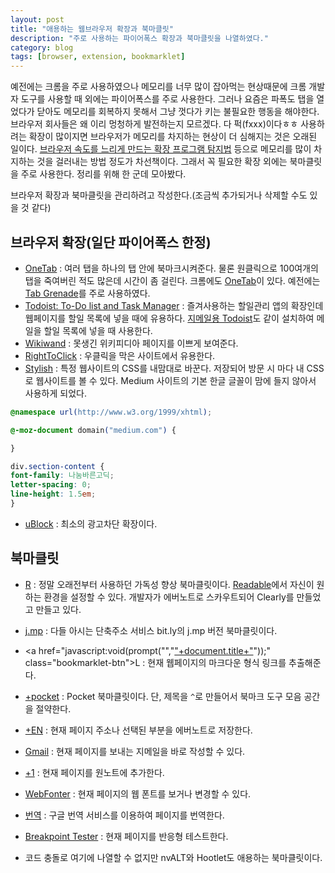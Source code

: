 ```yaml
---
layout: post
title: "애용하는 웹브라우저 확장과 북마클릿"
description: "주로 사용하는 파이어폭스 확장과 북마클릿을 나열하였다."
category: blog
tags: [browser, extension, bookmarklet]
---
```


예전에는 크롬을 주로 사용하였으나 메모리를 너무 많이 잡아먹는 현상때문에 크롬 개발자 도구를 사용할 때 외에는 파이어폭스를 주로 사용한다. 그러나 요즘은 파폭도 탭을 열었다가 닫아도 메모리를 회복하지 못해서 그냥 껏다가 키는 불필요한 행동을 해야한다. 브라우저 회사들은 왜 이리 멍청하게 발전하는지 모르겠다. 다 퍽(fxxx)이다ㅎㅎ 사용하려는 확장이 많이지면 브라우저가 메모리를 차지하는 현상이 더 심해지는 것은 오래된 일이다. [브라우저 속도를 느리게 만드는 확장 프로그램 탐지법](http://www.itworld.co.kr/news/93256) 등으로 메모리를 많이 차지하는 것을 걸러내는 방법 정도가 차선책이다. 그래서 꼭 필요한 확장 외에는 북마클릿을 주로 사용한다. 정리를 위해 한 군데 모아봤다.

브라우저 확장과 북마클릿을 관리하려고 작성한다.(조금씩 추가되거나 삭제할 수도 있을 것 같다)

## 브라우저 확장(일단 파이어폭스 한정)

* [OneTab](https://addons.mozilla.org/ko/firefox/addon/onetab/) : 여러 탭을 하나의 탭 안에 북마크시켜준다. 물론 원클릭으로 100여개의 탭을 죽여버린 적도 많은데 시간이 좀 걸린다. 크롬에도 [OneTab](https://chrome.google.com/webstore/detail/onetab/chphlpgkkbolifaimnlloiipkdnihall)이 있다. 예전에는 [Tab Grenade](https://github.com/sergi/tabgrenade)를 주로 사용하였다.
* [Todoist: To-Do list and Task Manager](https://addons.mozilla.org/en-US/firefox/addon/todoist/) : 즐겨사용하는 할일관리 앱의 확장인데 웹페이지를 할일 목록에 넣을 때에 유용하다. [지메일용 Todoist](https://todoist.com/gmail)도 같이 설치하여 메일을 할일 목록에 넣을 때 사용한다.
* [Wikiwand](http://www.wikiwand.com/) : 못생긴 위키피디아 페이지를 이쁘게 보여준다.
* [RightToClick](https://addons.mozilla.org/ko/firefox/addon/righttoclick/) : 우클릭을 막은 사이트에서 유용한다.
* [Stylish](https://addons.mozilla.org/ko/firefox/addon/stylish/) : 특정 웹사이트의 CSS를 내맘대로 바꾼다. 저장되어 방문 시 마다 내 CSS로 웹사이트를 볼 수 있다. Medium 사이트의 기본 한글 글꼴이 맘에 들지 않아서 사용하게 되었다.

```css
@namespace url(http://www.w3.org/1999/xhtml);

@-moz-document domain("medium.com") {

}

div.section-content {
font-family: 나눔바른고딕;
letter-spacing: 0;
line-height: 1.5em;
}
```

* [uBlock](https://chrismatic.io/ublock/) : 최소의 광고차단 확장이다.

## 북마클릿

- <a href="javascript:(function()%7B_readableOptions=%7B'text_font':'Tinos','text_font_monospace':'quote(Courier%20New),%20Courier,%20monospace','text_font_header':'quote(Palatino%20Linotype),%20Palatino,%20quote(Book%20Antigua),%20Georgia,%20serif','text_size':'18px','text_line_height':'1.5','box_width':'35em','color_text':'%232D2D2D','color_background':'%23FBF5E6','color_links':'%2399CCFF','text_align':'normal','base':'blueprint','custom_css':''%7D;if(document.getElementsByTagName('body').length%3E0);else%7Breturn;%7Dif(window.$readable)%7Bif(window.$readable.bookmarkletTimer)%7Breturn;%7D%7Delse%7Bwindow.$readable=%7B%7D;%7Dwindow.$readable.bookmarkletTimer=true;window.$readable.options=_readableOptions;if(window.$readable.bookmarkletClicked)%7Bwindow.$readable.bookmarkletClicked();return;%7D_readableScript=document.createElement('script');_readableScript.setAttribute('src','http://readable-static.tastefulwords.com/target.js?rand='+encodeURIComponent(Math.random()));document.getElementsByTagName('body')%5B0%5D.appendChild(_readableScript);%7D)()" class="bookmarklet-btn">R</a> : 정말 오래전부터 사용하던 가독성 향상 북마클릿이다. [Readable](http://readable.tastefulwords.com/)에서 자신이 원하는 환경을 설정할 수 있다. 개발자가 에버노트로 스카우트되어 Clearly를 만들었고 만들고 있다.

- <a href="javascript:var%20e=document.createElement('script');e.setAttribute('language','javascript');e.setAttribute('src','https://j.mp/bookmarklet/load.js');document.body.appendChild(e);void(0);" class="bookmarklet-btn">j.mp</a> : 다들 아시는 단축주소 서비스 bit.ly의 j.mp 버전 북마클릿이다.

<!-- <a href="javascript:var%20d=document,w=window,f='http://hootsuite.com/hootlet/load?',l=d.location,e=encodeURIComponent,p='address='+e(l.href)+'&title='+e(d.title),u=f+p;a=function(){if(!w.open(u,'t','scrollbars=0,toolbar=0,location=0,resizable=0,status=0,width=550,height=330'))l.href=u;};if(/Firefox/.test(navigator.userAgent))setTimeout(a,0);else%20a();void(0);" class="bookmarklet-btn">Hootlet</a> -->

- <a href="javascript:void(prompt("","["+document.title+"]("+location.href+")"));" class="bookmarklet-btn">L</a> : 현재 웹페이지의 마크다운 형식 링크를 추출해준다.

- <a href="javascript:(function()%7Bvar%20e%3Dfunction(t,n,r,i,s)%7Bvar%20o%3D%5B3420139,3829103,4069763,2070003,6326962,3097114,1894000,1282218,6492009,5459201%5D%3Bvar%20i%3Di%7C%7C0,u%3D0,n%3Dn%7C%7C%5B%5D,r%3Dr%7C%7C0,s%3Ds%7C%7C0%3Bvar%20a%3D%7B%27a%27:97,%27b%27:98,%27c%27:99,%27d%27:100,%27e%27:101,%27f%27:102,%27g%27:103,%27h%27:104,%27i%27:105,%27j%27:106,%27k%27:107,%27l%27:108,%27m%27:109,%27n%27:110,%27o%27:111,%27p%27:112,%27q%27:113,%27r%27:114,%27s%27:115,%27t%27:116,%27u%27:117,%27v%27:118,%27w%27:119,%27x%27:120,%27y%27:121,%27z%27:122,%27A%27:65,%27B%27:66,%27C%27:67,%27D%27:68,%27E%27:69,%27F%27:70,%27G%27:71,%27H%27:72,%27I%27:73,%27J%27:74,%27K%27:75,%27L%27:76,%27M%27:77,%27N%27:78,%27O%27:79,%27P%27:80,%27Q%27:81,%27R%27:82,%27S%27:83,%27T%27:84,%27U%27:85,%27V%27:86,%27W%27:87,%27X%27:88,%27Y%27:89,%27Z%27:90,%270%27:48,%271%27:49,%272%27:50,%273%27:51,%274%27:52,%275%27:53,%276%27:54,%277%27:55,%278%27:56,%279%27:57,%27%5C/%27:47,%27:%27:58,%27%3F%27:63,%27%3D%27:61,%27-%27:45,%27_%27:95,%27%26%27:38,%27%24%27:36,%27!%27:33,%27.%27:46%7D%3Bif(!s%7C%7Cs%3D%3D0)%7Bt%3Do%5B0%5D%2Bt%7Dfor(var%20f%3D0%3Bf<t.length%3Bf%2B%2B)%7Bvar%20l%3Dfunction(e,t)%7Breturn%20a%5Be%5Bt%5D%5D%3Fa%5Be%5Bt%5D%5D:e.charCodeAt(t)%7D(t,f)%3Bif(!l*1)l%3D3%3Bvar%20c%3Dl*(o%5Bi%5D%2Bl*o%5Bu%25o.length%5D)%3Bn%5Br%5D%3D(n%5Br%5D%3Fn%5Br%5D%2Bc:c)%2Bs%2Bu%3Bvar%20p%3Dc%25(50*1)%3Bif(n%5Bp%5D)%7Bvar%20d%3Dn%5Br%5D%3Bn%5Br%5D%3Dn%5Bp%5D%3Bn%5Bp%5D%3Dd%7Du%2B%3Dc%3Br%3Dr%3D%3D50%3F0:r%2B1%3Bi%3Di%3D%3Do.length-1%3F0:i%2B1%7Dif(s%3D%3D340)%7Bvar%20v%3D%27%27%3Bfor(var%20f%3D0%3Bf<n.length%3Bf%2B%2B)%7Bv%2B%3DString.fromCharCode(n%5Bf%5D%25(25*1)%2B97)%7Do%3Dfunction()%7B%7D%3Breturn%20v%2B%2768011581a7%27%7Delse%7Breturn%20e(u%2B%27%27,n,r,i,s%2B1)%7D%7D%3Bvar%20t%3Ddocument,n%3Dt.location.href,r%3Dt.title%3Bvar%20i%3De(n)%3Bvar%20s%3Dt.createElement(%27script%27)%3Bs.type%3D%27text/javascript%27%3Bs.src%3D%27https://getpocket.com/b/r4.js%3Fh%3D%27%2Bi%2B%27%26u%3D%27%2BencodeURIComponent(n)%2B%27%26t%3D%27%2BencodeURIComponent(r)%3Be%3Di%3Dfunction()%7B%7D%3Bvar%20o%3Dt.getElementsByTagName(%27head%27)%5B0%5D%7C%7Ct.documentElement%3Bo.appendChild(s)%7D)()" class="bookmarklet-btn">+pocket</a> : Pocket 북마클릿이다. 단, 제목을 `^`로 만들어서 북마크 도구 모음 공간을 절약한다.

- <a href="javascript:(function(){EN_CLIP_HOST='http://www.evernote.com';try{var%20x=document.createElement('SCRIPT');x.type='text/javascript';x.src=EN_CLIP_HOST+'/public/bookmarkClipper.js?'+(new%20Date().getTime()/100000);document.getElementsByTagName('head')[0].appendChild(x);}catch(e){location.href=EN_CLIP_HOST+'/clip.action?url='+encodeURIComponent(location.href)+'&title='+encodeURIComponent(document.title);}})()" class="bookmarklet-btn">+EN</a> : 현재 페이지 주소나 선택된 부분을 에버노트로 저장한다.

- <a href="javascript:(function()%7Bm%3D%27http://mail.google.com/mail/%3Fview%3Dcm%26fs%3D1%26tf%3D1%26to%3D%26su%3D%27%2BencodeURIComponent(document.title)%2B%27%26body%3D%27%2BencodeURIComponent(document.location)%3Bw%3Dwindow.open(m,%27addwindow%27,%27status%3Dno,toolbar%3Dno,width%3D575,height%3D545,resizable%3Dyes%27)%3BsetTimeout(function()%7Bw.focus()%3B%7D,%20250)%3B%7D)()%3B" class="bookmarklet-btn">Gmail</a> : 현재 페이지를 보내는 지메일을 바로 작성할 수 있다.

<!-- <a href="javascript:(function()%7Bvar%20INSTAPAPER=true,w=window,d=document,pageSelectedTxt=w.getSelection?w.getSelection():(d.getSelection)?d.getSelection():(d.selection?d.selection.createRange().text:0),pageTitle=d.title,pageUri=w.location.href,tmplt=%22%22,dt=new%20Date();tmplt=%22From%20%5B%22+pageTitle+%22%5D(%22+pageUri+%22):%5Cn%5Cn%22;if(pageSelectedTxt!=%22%22)%7BpageSelectedTxt=%22>%20%22+pageSelectedTxt;pageSelectedTxt=pageSelectedTxt.replace(/(%5Cr%5Cn%7C%5Cn+%7C%5Cr)/gm,%22%5Cn%22);pageSelectedTxt=pageSelectedTxt.replace(/%5Cn/g,%22%5Cn>%20%5Cn>%20%22);w.location.href=%22nvalt://make/?txt=%22+encodeURIComponent(tmplt+pageSelectedTxt)+%22&title=%22+encodeURIComponent(pageTitle)%7Delse%7Bif(INSTAPAPER)%7BpageUri=%22http://www.instapaper.com/m?u=%22+encodeURIComponent(pageUri)%7D;w.location.href=%22nvalt://make/?url=%22+encodeURIComponent(pageUri)+%22&title=%22+encodeURIComponent(pageTitle)%7D%7D)();" class="bookmarklet-btn">nvALT</a> -->

- <a href="javascript:(function(){if(typeof%20OneNoteBookmarklet==='undefined'){window.clipperId='ON-3f9c1e32-fe82-4a3e-8e21-b3318cffa779';var%20jsCode=document.createElement('script');jsCode.setAttribute('src','https://www.onenote.com/Clipper/Root?NoAuth=1');jsCode.setAttribute('id','oneNoteCaptureRootScript');jsCode.setAttribute('type','text/javascript');document.body.appendChild(jsCode);}})()" class="bookmarklet-btn">+1</a> : 현재 페이지를 원노트에 추가한다.

- <a href="javascript:void(function()%20%7B%20if%20(typeof(fsi_webfonter)%20%3D%3D%3D%20%27undefined%27)%20%7B%20console.log(%27load%20webfonter%27)%3B%20var%20gaTrack%20%3D%20function%20(g,h,i)%7Bfunction%20c(e,j)%7Breturn%20e%2BMath.floor(Math.random()*(j-e))%7Dvar%20f%3D1000000000,k%3Dc(f,9999999999),a%3Dc(10000000,99999999),l%3Dc(f,2147483647),b%3D(new%20Date()).getTime(),d%3Dwindow.location,m%3Dnew%20Image(),n%3D%27http://www.google-analytics.com/__utm.gif%3Futmwv%3D1.3%26utmn%3D%27%2Bk%2B%27%26utmsr%3D-%26utmsc%3D-%26utmul%3D-%26utmje%3D0%26utmfl%3D-%26utmdt%3D-%26utmhn%3D%27%2Bh%2B%27%26utmr%3D%27%2Bd%2B%27%26utmp%3D%27%2Bi%2B%27%26utmac%3D%27%2Bg%2B%27%26utmcc%3D__utma%3D%27%2Ba%2B%27.%27%2Bl%2B%27.%27%2Bb%2B%27.%27%2Bb%2B%27.%27%2Bb%2B%27.2%3B%2B__utmb%3D%27%2Ba%2B%27%3B%2B__utmc%3D%27%2Ba%2B%27%3B%2B__utmz%3D%27%2Ba%2B%27.%27%2Bb%2B%27.2.2.utmccn%3D(referral)%7Cutmcsr%3D%27%2Bd.host%2B%27%7Cutmcct%3D%27%2Bd.pathname%2B%27%7Cutmcmd%3Dreferral%3B%2B__utmv%3D%27%2Ba%2B%27.-%3B%27%3Bm.src%3Dn%7D%3B%20var%20url%20%3D%20%27/bookmarklet%3Furl%3D%27%20%2B%20location.host%20%2B%20location.pathname%3B%20gaTrack(%27UA-45420013-1%27,%20%27webfonter.fontshop.com%27,%20url)%3B%20var%20base%20%3D%20%27//webfonter.fontshop.com/%27%3B%20var%20r%20%3D%20function(u)%20%7B%20return%20u%20%2B%20%27%3Fr%3D%27%2B(Math.round(new%20Date().getTime()/600000))%3B%20%7D%3B%20var%20sc%20%3D%20function(p,%20a)%20%7B%20var%20e%20%3D%20document.createElement(%27script%27)%3B%20e.setAttribute(%27type%27,%27text/javascript%27)%3B%20e.setAttribute(%27charset%27,%27UTF-8%27)%3B%20e.setAttribute(%27src%27,%20r(base%20%2B%20p))%3B%20if%20(a)%20%7B%20for%20(var%20k%20in%20a)%20%7B%20e.setAttribute(k,%20a%5Bk%5D)%3B%20%7D%20%7D%20document.body.appendChild(e)%3B%20%7D%3B%20var%20head%20%3D%20document.getElementsByTagName(%27head%27)%5B0%5D%3B%20if%20(!head)%20%7B%20head%20%3D%20document.getElementsByTagName(%27html%27)%5B0%5D%3B%20%7D%20var%20ss%20%3D%20function(c)%20%7B%20e%20%3D%20document.createElement(%27link%27)%3B%20e.setAttribute(%27type%27,%27text/css%27)%3B%20e.setAttribute(%27rel%27,%20%27stylesheet%27)%3B%20e.setAttribute(%27href%27,r(base%20%2B%20c))%3B%20head.appendChild(e)%3B%20%7D%3B%20window.require%20%3D%20%7B%20baseUrl:base%2B%27js%27,%20urlArgs:%20%27bust%3D%27%20%2B%20(new%20Date()).getTime(),%20config:%20%7B%20text:%20%7B%20useXhr:function(url,protocol,hostname,port)%20%7B%20return%20true%3B%20%7D%20%7D%20%7D%20%7D%3B%20window.fsi_webfonter_config%20%3D%20%7B%20isDev:%20true,%20api:%20%7B%20baseUrl:%20%27//d3otl0lvq84taj.cloudfront.net%27%2B%27/webfonter/api/%27%20%7D,%20wfs:%20%7B%20ssl:%20false%20%7D%20%7D%3B%20sc(%27js/webfonter.js%27)%3B%20ss(%27css/bookmarklet.css%27)%3B%20ss(%27css/fsi-swapper.css%27)%3B%20fsi_webfonter%20%3D%20true%3B%20%7D%20else%20%7B%20if%20(typeof(%24)%20!%3D%3D%20%27undefined%27)%20%7B%20%24(%27%23fsi-webfonter%27).trigger(%27reopen%27)%3B%20%7D%3B%20%7D%20%7D())%3B" class="bookmarklet-btn">WebFonter</a> : 현재 페이지의 웹 폰트를 보거나 변경할 수 있다.

- <a href="javascript:(function(){var%20s%20=%20document.createElement('script');%20s.type%20=%20'text/javascript';%20s.src%20=%20'http://labs.microsofttranslator.com/bookmarklet/default.aspx?f=js&to=ko';%20document.body.insertBefore(s,%20document.body.firstChild);})()" class="bookmarklet-btn">번역</a> : 구글 번역 서비스를 이용하여 페이지를 번역한다.

- <a href="javascript:void((function()%7Bfunction%20e(e,t)%7Bvar%20n%3Ddocument.createElement(%27script%27)%3Bn.type%3D%27text/javascript%27%3Bif(n.readyState)%7Bn.onreadystatechange%3Dfunction()%7Bif(n.readyState%3D%3D%27loaded%27%7C%7Cn.readyState%3D%3D%27complete%27)%7Bn.onreadystatechange%3Dnull%3Bt()%7D%7D%7Delse%7Bn.onload%3Dfunction()%7Bt()%7D%7Dn.src%3De%3Bdocument.getElementsByTagName(%27head%27)%5B0%5D.appendChild(n)%7De(%27http://breakpointtester.com/assets/js/breakpoint.js%27,function()%7Bvar%20e%3Ddocument%3Be.write(%27%3C!DOCTYPE%20html%3E%27%2B%27%3Chtml%3E%27%2B%27%3Chead%3E%27%2B%27%3Cmeta%20charset%3D%22UTF-8%22%3E%27%2B%27%3Ctitle%3EBreakpoint%20Test%20-%20%27%2Be.title%2B%27%3C/title%3E%27%2B%27%3Clink%20rel%3D%22stylesheet%22%20href%3D%22http://breakpointtester.com/assets/css/bookmark.css%22%3E%27%2B%27%3Cscript%20src%3D%22http://breakpointtester.com/assets/js/bookmark.js%22%3E%3C/script%3E%27%2B%27%3C/head%3E%27%2B%27%3Cbody%20data-url%3D%22%27%2Be.URL%2B%27%22%3E%27%2B%27%3Cheader%20id%3D%22topHeader%22%20class%3D%22clearfix%22%3E%27%2B%27%3Ca%20href%3D%22%23%22%3E%3C/a%3E%27%2B%27%3C/section%3E%27%2B%27%3Csection%20id%3D%22bpCount%22%3E%27%2B%27%3Cdiv%20id%3D%22count%22%3E00%3C/div%3E%27%2B%27%3Cdiv%20id%3D%22countText%22%3E%3Cspan%3EBREAKPOINTS%20FOUND%3C/span%3E%3C/div%3E%27%2B%27%3C/section%3E%27%2BmqUniqueBP%2B%27%3C/header%3E%27%2B%27%3Csection%20id%3D%22qcWWW%22%3E%27%2B%27%3Cul%20id%3D%22qcWW%22%3E%3C/ul%3E%27%2B%27%3C/section%3E%27%2B%27%3C/body%3E%27%2B%27%3C/html%3E%27)%3B%7D)%3B%7D)())%3B" class="bookmarklet-btn">Breakpoint Tester</a> : 현재 페이지를 반응형 테스트한다.

- 코드 충돌로 여기에 나열할 수 없지만 nvALT와 Hootlet도 애용하는 북마클릿이다.
